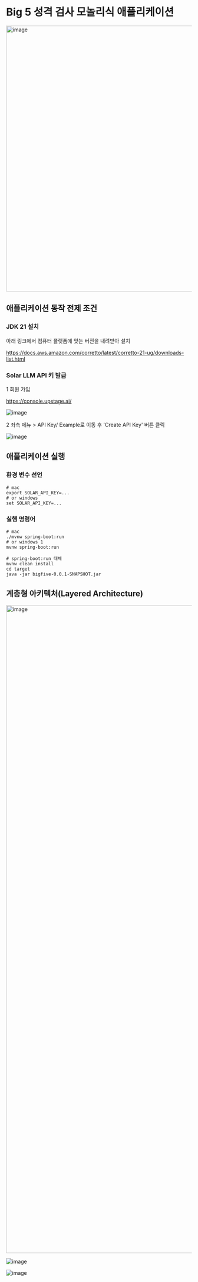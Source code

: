 # Big 5 성격 검사 모놀리식 애플리케이션

<img width="719" alt="image" src="https://github.com/user-attachments/assets/20366714-fceb-4a18-bf2a-1ff7bc55f345">


## 애플리케이션 동작 전제 조건
### JDK 21 설치
아래 링크에서 컴퓨터 플랫폼에 맞는 버전을 내려받아 설치

https://docs.aws.amazon.com/corretto/latest/corretto-21-ug/downloads-list.html

### Solar LLM API 키 발급

1 회원 가입

https://console.upstage.ai/

![image](https://github.com/user-attachments/assets/6da046a1-6823-40ad-8b8a-b0522dc1b5ae)


2 좌측 메뉴 > API Key/ Example로 이동 후 'Create API Key' 버튼 클릭

![image](https://github.com/user-attachments/assets/ca392b45-5b8a-4221-91ec-4abfc9b9deac)


## 애플리케이션 실행
### 환경 변수 선언
```shell
# mac
export SOLAR_API_KEY=...
# or windows
set SOLAR_API_KEY=...
```
### 실행 명령어
```shell
# mac
./mvnw spring-boot:run
# or windows 1
mvnw spring-boot:run

# spring-boot:run 대체
mvnw clean install
cd target
java -jar bigfive-0.0.1-SNAPSHOT.jar
```

## 계층형 아키텍처(Layered Architecture)

<img width="1753" alt="image" src="https://github.com/user-attachments/assets/e80785f8-16da-4d38-8078-2e9ae8bb0581">


![image](https://github.com/user-attachments/assets/cd6ffa6d-3b7b-4713-a614-cbf565988b28)

![image](https://github.com/user-attachments/assets/af1229cd-cef5-43f8-892b-af6772cf5e05)


